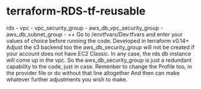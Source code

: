 # terraform-RDS-tf-reusable
rds - vpc - vpc_security_group - aws_db_vpc_security_group - aws_db_subnet_group - ++
Go to /envtfvars/Dev.tfvars and enter your values of choice before running the code. Developed in terraform v0.14+
Adjust the s3 backend too
the aws_db_security_group will not be created if your account does not have EC2 Classic. In any case, the rds db instance will come up in the vpc. So the aws_db_security_group is just a redundant capability to the code, just in case.
Remenber to change the Profile too, in the provider file or do without that line altogether
And then can make whatever further adjustments you wish to make.
